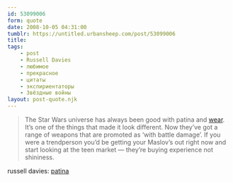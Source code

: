 ```yaml
---
id: 53099006
form: quote
date: 2008-10-05 04:31:00
tumblr: https://untitled.urbansheep.com/post/53099006
title: 
tags:
    - post
    - Russell Davies
    - любимое
    - прекрасное
    - цитаты
    - экспириентаторы
    - Звёздные войны
layout: post-quote.njk
---
```


<blockquote>
The Star Wars universe has always been good with patina and <a href="http://russelldavies.typepad.com/planning/2006/12/other_aesthetic.html">wear</a>. It&rsquo;s one of the things that made it look different. Now they&rsquo;ve got a range of weapons that are promoted as &lsquo;with battle damage&rsquo;. If you were a trendperson you&rsquo;d be getting your Maslov&rsquo;s out right now and start looking at the teen market — they&rsquo;re buying experience not shininess.
</blockquote>

russell davies: <a href="http://russelldavies.typepad.com/planning/2008/09/patina.html">patina</a>
